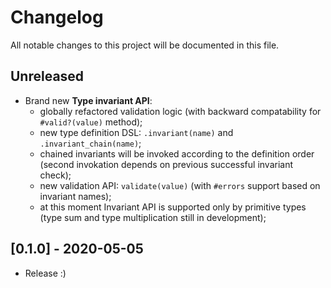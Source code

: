 # Changelog
All notable changes to this project will be documented in this file.

## Unreleased
- Brand new **Type invariant API**:
  - globally refactored validation logic (with backward compatability for `#valid?(value)` method);
  - new type definition DSL: `.invariant(name)` and `.invariant_chain(name)`;
  - chained invariants will be invoked according to the definition order (second invokation
    depends on previous successful invariant check);
  - new validation API: `validate(value)` (with `#errors` support based on invariant names);
  - at this moment Invariant API is supported only by primitive types (type sum and type multiplication still in development);

## [0.1.0] - 2020-05-05
- Release :)
